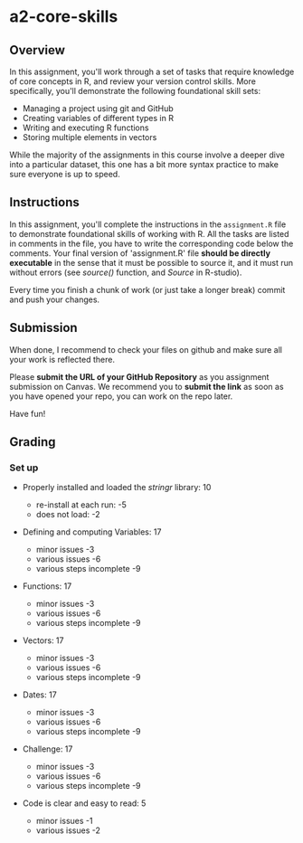 # a2-core-skills

## Overview

In this assignment, you'll work through a set of tasks that require
knowledge of core concepts in R, and review your version control
skills. More specifically, you'll demonstrate the following
foundational skill sets:

* Managing a project using git and GitHub
* Creating variables of different types in R
* Writing and executing R functions
* Storing multiple elements in vectors

While the majority of the assignments in this course involve a deeper
dive into a particular dataset, this one has a bit more syntax
practice to make sure everyone is up to speed.

## Instructions

In this assignment, you'll complete the instructions in the
`assignment.R` file to demonstrate foundational skills of working with
R.  All the tasks are listed in comments in the file, you have to
write the corresponding code below the comments.  Your final version
of 'assignment.R' file **should be directly executable** in the sense
that it must be possible to source it, and it must run without errors
(see _source()_ function, and _Source_ in R-studio).

Every time you finish a chunk of work (or just take a longer break)
commit and push your changes.


## Submission

When done, I recommend to check your files on
github and make sure all your work is reflected there.

Please **submit the URL of your GitHub Repository**
as you assignment submission on Canvas.  We recommend you to **submit
the link** as soon as you have opened your repo, you can work on the
repo later.

Have fun!


## Grading

### Set up

* Properly installed and loaded the _stringr_ library: 10
    - re-install at each run: -5
	- does not load: -2

* Defining and computing Variables: 17
    - minor issues -3
	- various issues -6
	- various steps incomplete -9

* Functions: 17
    - minor issues -3
	- various issues -6
	- various steps incomplete -9

* Vectors: 17
    - minor issues -3
	- various issues -6
	- various steps incomplete -9

* Dates: 17
    - minor issues -3
	- various issues -6
	- various steps incomplete -9

* Challenge: 17
    - minor issues -3
	- various issues -6
	- various steps incomplete -9

* Code is clear and easy to read: 5
    - minor issues -1
	- various issues -2
